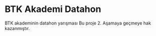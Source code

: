 # BTK Akademi Datahon
 BTK akademinin datahon yarışması
 Bu proje 2. Aşamaya geçmeye hak kazanmıştır.
